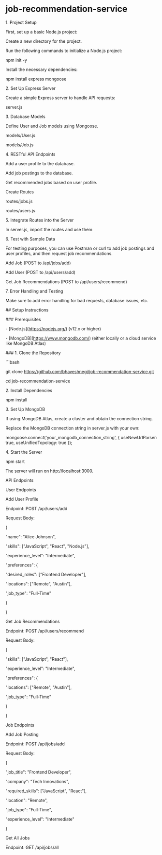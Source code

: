 # job-recommendation-service

1\. Project Setup

First, set up a basic Node.js project:

Create a new directory for the project.

Run the following commands to initialize a Node.js project:

npm init -y

Install the necessary dependencies:

npm install express mongoose 

2\. Set Up Express Server

Create a simple Express server to handle API requests:

server.js

3\. Database Models

Define User and Job models using Mongoose.

models/User.js

models/Job.js

4\. RESTful API Endpoints

Add a user profile to the database.

Add job postings to the database.

Get recommended jobs based on user profile.

Create Routes

routes/jobs.js

routes/users.js

5\. Integrate Routes into the Server

In server.js, import the routes and use them

6\. Test with Sample Data

For testing purposes, you can use Postman or curl to add job postings and user profiles, and then request job recommendations.

Add Job (POST to /api/jobs/add)

Add User (POST to /api/users/add)

Get Job Recommendations (POST to /api/users/recommend)

7\. Error Handling and Testing

Make sure to add error handling for bad requests, database issues, etc.

\## Setup Instructions

\### Prerequisites

\- \[Node.js\](https://nodejs.org/) (v12.x or higher)

\- \[MongoDB\](https://www.mongodb.com/) (either locally or a cloud service like MongoDB Atlas)

\### 1. Clone the Repository

\`\`\`bash

git clone https://github.com/bhaveshnegi/job-recommendation-service.git

cd job-recommendation-service

2\. Install Dependencies

npm install

3\. Set Up MongoDB

If using MongoDB Atlas, create a cluster and obtain the connection string.

Replace the MongoDB connection string in server.js with your own:

mongoose.connect('your\_mongodb\_connection\_string', { useNewUrlParser: true, useUnifiedTopology: true });

4\. Start the Server

npm start

The server will run on http://localhost:3000.

API Endpoints

User Endpoints

Add User Profile

Endpoint: POST /api/users/add

Request Body:

{

"name": "Alice Johnson",

"skills": \["JavaScript", "React", "Node.js"\],

"experience\_level": "Intermediate",

"preferences": {

"desired\_roles": \["Frontend Developer"\],

"locations": \["Remote", "Austin"\],

"job\_type": "Full-Time"

}

}

Get Job Recommendations

Endpoint: POST /api/users/recommend

Request Body:

{

"skills": \["JavaScript", "React"\],

"experience\_level": "Intermediate",

"preferences": {

"locations": \["Remote", "Austin"\],

"job\_type": "Full-Time"

}

}

Job Endpoints

Add Job Posting

Endpoint: POST /api/jobs/add

Request Body:

{

"job\_title": "Frontend Developer",

"company": "Tech Innovations",

"required\_skills": \["JavaScript", "React"\],

"location": "Remote",

"job\_type": "Full-Time",

"experience\_level": "Intermediate"

}

Get All Jobs

Endpoint: GET /api/jobs/all